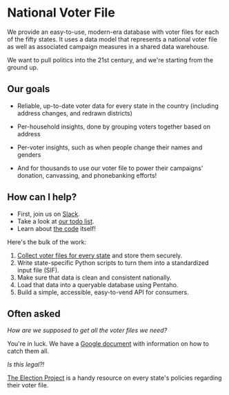 # National Voter File

We provide an easy-to-use, modern-era database with voter files for each of the fifty states. It uses a data model that represents a national voter file as well as associated campaign measures in a shared data warehouse.

We want to pull politics into the 21st century, and we're starting from the ground up.

## Our goals

* Reliable, up-to-date voter data for every state in the country (including address changes, and redrawn districts)
* Per-household insights, done by grouping voters together based on address
* Per-voter insights, such as when people change their names and genders

* And for thousands to use our voter file to power their campaigns' donation, canvassing, and phonebanking efforts!

## How can I help?

* First, join us on [Slack](http://goo.gl/forms/8SJRDlo7Lx2rUsan1).
* Take a look at [our todo list](http://waffle.io/getmovement/national-voter-file).
* Learn about [the code](https://github.com/getmovement/national-voter-file/tree/master/docker) itself!

Here's the bulk of the work:

1. [Collect voter files for every state](https://trello.com/b/IlZkwYc0/national-voter-file-states-pipeline) and store them securely.
2. Write state-specific Python scripts to turn them into a standardized input file (SIF).
3. Make sure that data is clean and consistent nationally.
4. Load that data into a queryable database using Pentaho.
5. Build a simple, accessible, easy-to-vend API for consumers.

## Often asked

*How are we supposed to get all the voter files we need?*

You're in luck. We have a [Google document](https://docs.google.com/spreadsheets/d/1CtNePb4LQSz-pk8UF58wwuVoBIc_YDAsBJZnIk7hKso/edit?usp=sharing) with information on how to catch them all.

*Is this legal?!*

[The Election Project](http://voterlist.electproject.org/home) is a handy resource on every state's policies regarding their voter file.
